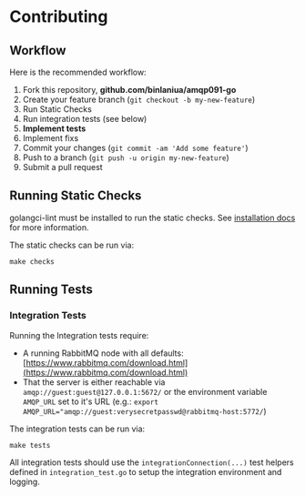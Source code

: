 # Contributing

## Workflow

Here is the recommended workflow:

1. Fork this repository, **github.com/binlaniua/amqp091-go**
1. Create your feature branch (`git checkout -b my-new-feature`)
1. Run Static Checks
1. Run integration tests (see below)
1. **Implement tests**
1. Implement fixs
1. Commit your changes (`git commit -am 'Add some feature'`)
1. Push to a branch (`git push -u origin my-new-feature`)
1. Submit a pull request

## Running Static Checks

golangci-lint must be installed to run the static checks. See [installation
docs](https://golangci-lint.run/usage/install/) for more information.

The static checks can be run via:

```shell
make checks
```

## Running Tests

### Integration Tests

Running the Integration tests require:

* A running RabbitMQ node with all defaults:
  [https://www.rabbitmq.com/download.html](https://www.rabbitmq.com/download.html)
* That the server is either reachable via `amqp://guest:guest@127.0.0.1:5672/`
  or the environment variable `AMQP_URL` set to it's URL
  (e.g.: `export AMQP_URL="amqp://guest:verysecretpasswd@rabbitmq-host:5772/`)

The integration tests can be run via:

```shell
make tests
```

All integration tests should use the `integrationConnection(...)` test
helpers defined in `integration_test.go` to setup the integration environment
and logging.
